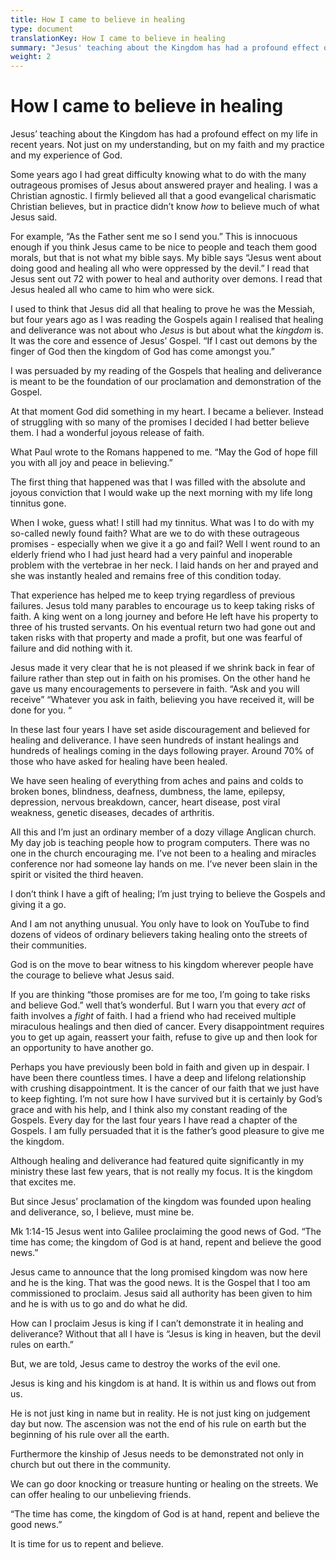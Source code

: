 ```yaml
---
title: How I came to believe in healing
type: document
translationKey: How I came to believe in healing
summary: "Jesus' teaching about the Kingdom has had a profound effect on my life in recent years. Not just on my understanding, but on my faith and my practice and my experience of God."
weight: 2
---
```

# How I came to believe in healing

Jesus’ teaching about the Kingdom has had a profound effect on my life in recent years. Not just on my understanding, but on my faith and my practice and my experience of God.

Some years ago I had great difficulty knowing what to do with the many outrageous promises of Jesus about answered prayer and healing. I was a Christian agnostic. I firmly believed all that a good evangelical charismatic Christian believes, but in practice didn’t know *how* to believe much of what Jesus said.

For example, “As the Father sent me so I send you.” This is innocuous enough if you think Jesus came to be nice to people and teach them good morals, but that is not what my bible says. My bible says “Jesus went about doing good and healing all who were oppressed by the devil.” I read that Jesus sent out 72 with power to heal and authority over demons. I read that Jesus healed all who came to him who were sick.

I used to think that Jesus did all that healing to prove he was the Messiah, but four years ago as I was reading the Gospels again I realised that healing and deliverance was not about who *Jesus* is but about what the *kingdom* is. It was the core and essence of Jesus’ Gospel. “If I cast out demons by the finger of God then the kingdom of God has come amongst you.”

I was persuaded by my reading of the Gospels that healing and deliverance is meant to be the foundation of our proclamation and demonstration of the Gospel.

At that moment God did something in my heart. I became a believer. Instead of struggling with so many of the promises I decided I had better believe them. I had a wonderful joyous release of faith.

What Paul wrote to the Romans happened to me. “May the God of hope fill you with all joy and peace in believing.”

The first thing that happened was that I was filled with the absolute and joyous conviction that I would wake up the next morning with my life long tinnitus gone.

When I woke, guess what! I still had my tinnitus. What was I to do with my so-called newly found faith? What are we to do with these outrageous promises - especially when we give it a go and fail? Well I went round to an elderly friend who I had just heard had a very painful and inoperable problem with the vertebrae in her neck. I laid hands on her and prayed and she was instantly healed and remains free of this condition today.

That experience has helped me to keep trying regardless of previous failures. Jesus told many parables to encourage us to keep taking risks of faith. A king went on a long journey and before He left have his property to three of his trusted servants. On his eventual return two had gone out and taken risks with that property and made a profit, but one was fearful of failure and did nothing with it.

Jesus made it very clear that he is not pleased if we shrink back in fear of failure rather than step out in faith on his promises. On the other hand he gave us many encouragements to persevere in faith. “Ask and you will receive” “Whatever you ask in faith, believing you have received it, will be done for you. “

In these last four years I have set aside discouragement and believed for healing and deliverance. I have seen hundreds of instant healings and hundreds of healings coming in the days following prayer. Around 70% of those who have asked for healing have been healed.

We have seen healing of everything from aches and pains and colds to broken bones, blindness, deafness, dumbness, the lame, epilepsy, depression, nervous breakdown, cancer, heart disease, post viral weakness, genetic diseases, decades of arthritis.

All this and I’m just an ordinary member of a dozy village Anglican church. My day job is teaching people how to program computers. There was no one in the church encouraging me. I’ve not been to a healing and miracles conference nor had someone lay hands on me. I’ve never been slain in the spirit or visited the third heaven.

I don’t think I have a gift of healing; I’m just trying to believe the Gospels and giving it a go.

And I am not anything unusual. You only have to look on YouTube to find dozens of videos of ordinary believers taking healing onto the streets of their communities.

God is on the move to bear witness to his kingdom wherever people have the courage to believe what Jesus said.

If you are thinking “those promises are for me too, I’m going to take risks and believe God.” well that’s wonderful. But I warn you that every *act* of faith involves a *fight* of faith. I had a friend who had received multiple miraculous healings and then died of cancer. Every disappointment requires you to get up again, reassert your faith, refuse to give up and then look for an opportunity to have another go.

Perhaps you have previously been bold in faith and given up in despair. I have been there countless times. I have a deep and lifelong relationship with crushing disappointment. It is the cancer of our faith that we just have to keep fighting. I’m not sure how I have survived but it is certainly by God’s grace and with his help, and I think also my constant reading of the Gospels. Every day for the last four years I have read a chapter of the Gospels. I am fully persuaded that it is the father’s good pleasure to give me the kingdom.

Although healing and deliverance had featured quite significantly in my ministry these last few years, that is not really my focus. It is the kingdom that excites me.

But since Jesus’ proclamation of the kingdom was founded upon healing and deliverance, so, I believe, must mine be.

Mk 1:14-15 Jesus went into Galilee proclaiming the good news of God. “The time has come; the kingdom of God is at hand, repent and believe the good news.”

Jesus came to announce that the long promised kingdom was now here and he is the king. That was the good news. It is the Gospel that I too am commissioned to proclaim. Jesus said all authority has been given to him and he is with us to go and do what he did.

How can I proclaim Jesus is king if I can’t demonstrate it in healing and deliverance? Without that all I have is “Jesus is king in heaven, but the devil rules on earth.”

But, we are told, Jesus came to destroy the works of the evil one.

Jesus is king and his kingdom is at hand. It is within us and flows out from us.

He is not just king in name but in reality. He is not just king on judgement day but now. The ascension was not the end of his rule on earth but the beginning of his rule over all the earth.

Furthermore the kinship of Jesus needs to be demonstrated not only in church but out there in the community.

We can go door knocking or treasure hunting or healing on the streets. We can offer healing to our unbelieving friends.

“The time has come, the kingdom of God is at hand, repent and believe the good news.”

It is time for us to repent and believe.
